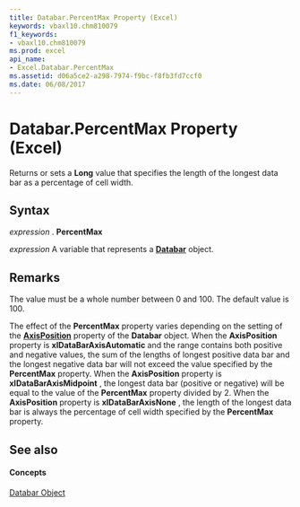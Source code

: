```yaml
---
title: Databar.PercentMax Property (Excel)
keywords: vbaxl10.chm810079
f1_keywords:
- vbaxl10.chm810079
ms.prod: excel
api_name:
- Excel.Databar.PercentMax
ms.assetid: d06a5ce2-a298-7974-f9bc-f8fb3fd7ccf0
ms.date: 06/08/2017
---
```



# Databar.PercentMax Property (Excel)

Returns or sets a  **Long** value that specifies the length of the longest data bar as a percentage of cell width.


## Syntax

 _expression_ . **PercentMax**

 _expression_ A variable that represents a **[Databar](databar-object-excel.md)** object.


## Remarks

The value must be a whole number between 0 and 100. The default value is 100.

The effect of the  **PercentMax** property varies depending on the setting of the **[AxisPosition](databar-axisposition-property-excel.md)** property of the **Databar** object. When the **AxisPosition** property is **xlDataBarAxisAutomatic** and the range contains both positive and negative values, the sum of the lengths of longest positive data bar and the longest negative data bar will not exceed the value specified by the **PercentMax** property. When the **AxisPosition** property is **xlDataBarAxisMidpoint** , the longest data bar (positive or negative) will be equal to the value of the **PercentMax** property divided by 2. When the **AxisPosition** property is **xlDataBarAxisNone** , the length of the longest data bar is always the percentage of cell width specified by the **PercentMax** property.


## See also


#### Concepts


[Databar Object](databar-object-excel.md)

